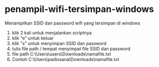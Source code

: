 # penampil-wifi-tersimpan-windows
Menampilkan SSID dan password wifi yang tersimpan di windows

1. klik 2 kali untuk menjalankan scriptnya
2. klik "e" untuk keluar
3. klik "s" untuk menyimpan SSID dan password
4. tulis file path / tempat menyimpat file SSID dan password
5. file path C:\Users\users\Downloads\\namafile.txt
6. Contoh    C:\Users\padiosana\Downloads\\namafile.txt
